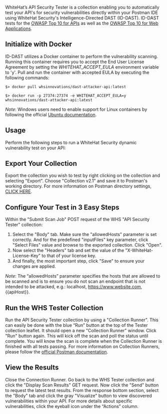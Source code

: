 WhiteHat’s API Security Tester is a collection enabling you to automatically test your API's for security vulnerabilities directly within your Postman IDE using WhiteHat Security's Intelligence-Directed DAST (ID-DAST). ID-DAST tests for the [OWASP Top 10 for APIs](https://owasp.org/www-project-api-security/) as well as the [OWASP Top 10 for Web Applications](https://owasp.org/www-project-top-ten/).

## Initialize with Docker
ID-DAST utilizes a Docker container to perform the vulnerability scanning. Running this container requires you to accept the End User License Agreement by setting the _WHITEHAT_ACCEPT_EULA_ environment variable to 'y'. Pull and run the container with accepted EULA by executing the following commands:

`$> docker pull whsinnovations/dast-attacker-api:latest`

`$> docker run -p 27374:27374 -e WHITEHAT_ACCEPT_EULA=y whsinnovations/dast-attacker-api:latest`

_Note_: Windows users need to enable support for Linux containers by following the official [Ubuntu documentation](https://ubuntu.com/tutorials/windows-ubuntu-hyperv-containers).

## Usage
Perform the following steps to run a WhiteHat Security dynamic vulnerability test on your API:

## Export Your Collection
Export the collection you wish to test by right clicking on the collection and selecting "Export". Choose "Collection v2.1" and save it to Postman's working directory. For more information on Postman directory settings, [CLICK HERE](https://learning.postman.com/docs/getting-started/settings/#working-directory). 

## Configure Your Test in 3 Easy Steps
Within the "Submit Scan Job" POST request of the WHS "API Security Tester" collection: 
1)	Select the "Body" tab. Make sure the "allowedHosts" parameter is set correctly. And for the predefined "inputFiles" key parameter, click "Select Files" value and browse to the exported collection. Click "Open".
2)	Now select the "Headers" tab and set the value of the "X-WhiteHat-License-Key" to that of your license key. 
3)	And finally, the most important step, click "Save" to ensure your changes are applied.

_Note_: The “allowedHosts” parameter specifies the hosts that are allowed to be scanned and is to ensure you do not scan an endpoint that is not intended to be attacked, e.g.: localhost, https://www.website.com, {{apiHost}}.

## Run the WHS Tester Collection
Run the API Security Tester collection by using a "Collection Runner". This can easily be done with the blue “Run” button at the top of the Tester collection leaflet. It should open a new "Collection Runner" window. Click "Run" button again. This will kick off the scan and poll the status until complete. You will know the scan is complete when the Collection Runner is finished with all tests passing. For more information on Collection Runners, please follow the [official Postman documentation](https://learning.postman.com/docs/running-collections/intro-to-collection-runs/). 

## View the Results
Close the Connection Runner. Go back to the WHS Tester collection and click the "Display Scan Results" GET request. Now click the "Send" button to request the latest test results. From the response bottom section, select the "Body" tab and click the gray "Visualize" button to view discovered vulnerabilities within your API. For more details about specific vulnerabilities, click the eyeball icon under the “Actions” column.
